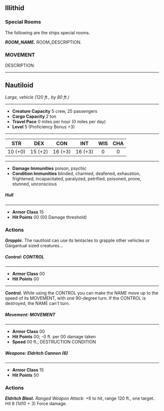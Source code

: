 ## Illithid

### Special Rooms
The following are the ships special rooms.

***ROOM_NAME.***
ROOM_DESCRIPTION.

### MOVEMENT
DESCRIPTION.


___
## Nautiloid
*Large, vehicle (120 ft., by 80 ft.)*
___
- **Creature Capacity** 5 crew, 25 passengers
- **Cargo Capacity** 2 ton
- **Travel Pace** 0 miles per hour (0 miles per day)
- **Level** 5 (Proficiency Bonus +3)
___
|   STR   |   DEX   |   CON   |   INT   |   WIS   |   CHA   |
|:-------:|:-------:|:-------:|:-------:|:-------:|:-------:|
| 10 (+0) | 15 (+2) | 16 (+3) | 16 (+3) |    0    |    0    |
___
- **Damage Immunities** poison, psychic
- **Condition Immunities** blinded, charmed, deafened, exhaustion, frightened, incapacitated, paralyzed, petrified, poisoned, prone, stunned, unconscious


##### Hull
___
- **Armor Class** 15
- **Hit Points** 00 (00 Damage threshold)
### Actions
***Grapple.*** The nautiloid can use its tentacles to grapple other vehicles or Gargantual sized creatures...

##### Control: CONTROL
___
- **Armor Class** 00
- **Hit Points** 00
___
***Control.***
While using the CONTROL you can make the NAME move up to the speed of its MOVEMENT, with one 90-degree turn. If the CONTROL is destroyed, the NAME can't turn.

##### Movement: MOVEMENT
___
- **Armor Class** 00
- **Hit Points** 00; -0 ft. per 00 damage taken
- **Speed** 00 ft., DESTRUCTION CONDITION


##### Weapons: Eldritch Cannon (6)
___
- **Armor Class** 15
- **Hit Points** 50

### Actions
***Eldritch Blast.*** *Ranged Weapon Attack:* +6 to hit, range 120 ft., one target. *Hit* 8 (1d10 + 3) Force damage.
 